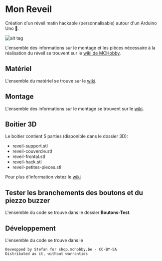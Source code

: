 # Mon Reveil
Création d'un réveil matin hackable (personnalisable) autour d'un Arduino Uno :musical_note:.

![alt tag](https://wiki.mchobby.be/images/thumb/7/7f/Mon-Reveil-04.jpg/800px-Mon-Reveil-04.jpg)

L'ensemble des informations sur le montage et les pièces nécessaire à la réalisation du réveil se trouvent sur le [wiki  de MCHobby](https://wiki.mchobby.be/index.php?title=Mon-Reveil).

## Matériel 
L'ensemble du matériel se trouve sur le [wiki](https://wiki.mchobby.be/index.php?title=Mon-Reveil-Materiel).

## Montage
L'ensemble des informations sur le montage se trouvent sur le [wiki](https://wiki.mchobby.be/index.php?title=Mon-Reveil-Assembler).

## Boitier 3D
Le boitier contient 5 parties (disponible dans le dossier 3D):
- reveil-support.stl 
- reveil-couvercle.stl 
- reveil-frontal.stl 
- reveil-hack.stl
- reveil-petites-pieces.stl

Pour plus d'information vistez le [wiki](https://wiki.mchobby.be/index.php?title=Mon-Reveil-3D)

## Tester les branchements des boutons et du piezzo buzzer
L'ensemble du code se trouve dans le dossier __Boutons-Test__.

## Développement
L'ensemble du code se trouve dans le 


    Deveopped by Stefan for shop.mchobby.be - CC-BY-SA 
    Distributed as it, without warranties              
